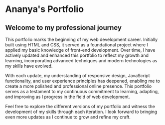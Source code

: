 # Ananya's Portfolio

## Welcome to my professional journey ##
This portfolio marks the beginning of my web development career. Initially built using HTML and CSS, it served as a foundational project where I applied my basic knowledge of front-end development. Over time, I have actively updated and enhanced this portfolio to reflect my growth and learning, incorporating advanced techniques and modern technologies as my skills have evolved.

With each update, my understanding of responsive design, JavaScript functionality, and user experience principles has deepened, enabling me to create a more polished and professional online presence. This portfolio serves as a testament to my continuous commitment to learning, adapting, and improving as I progress in the field of web development.

Feel free to explore the different versions of my portfolio and witness the development of my skills through each iteration. I look forward to bringing even more updates as I continue to grow and refine my craft.

